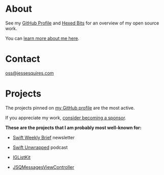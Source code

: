 # About

See my [GitHub Profile](https://github.com/jessesquires) and [Hexed Bits](https://github.com/hexedbits) for an overview of my open source work. 

You can [learn more about me here](https://www.jessesquires.com).

# Contact

oss@jessesquires.com

# Projects

The projects pinned on [my GitHub profile](https://github.com/jessesquires) are the most active.

If you appreciate my work, [consider becoming a sponsor](https://github.com/sponsors/jessesquires).

**These are the projects that I am probably most well-known for:**

* [Swift Weekly Brief](https://swiftweekly.github.io) newsletter

* [Swift Unwrapped](https://swiftunwrapped.github.io) podcast

* [IGListKit](https://github.com/Instagram/IGListKit)

* [JSQMessagesViewController](https://github.com/jessesquires/JSQMessagesViewController)

